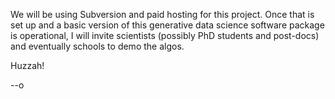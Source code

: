 We will be using Subversion and paid hosting for this project.
Once that is set up and a basic version of this generative data science
software package is operational, I will invite scientists (possibly
PhD students and post-docs) and eventually schools to demo the algos.

Huzzah!

--o
